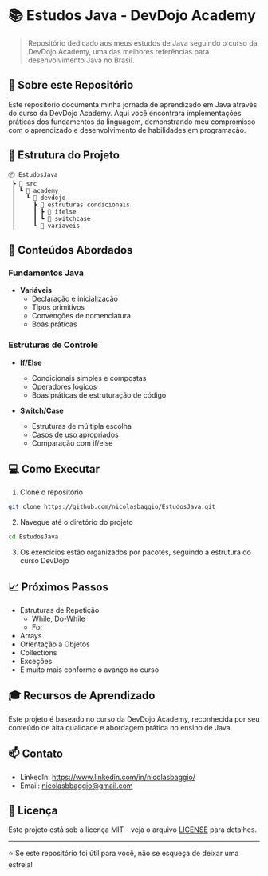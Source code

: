 # 📚 Estudos Java - DevDojo Academy

> Repositório dedicado aos meus estudos de Java seguindo o curso da DevDojo Academy, uma das melhores referências para desenvolvimento Java no Brasil.

## 🎯 Sobre este Repositório

Este repositório documenta minha jornada de aprendizado em Java através do curso da DevDojo Academy. Aqui você encontrará implementações práticas dos fundamentos da linguagem, demonstrando meu compromisso com o aprendizado e desenvolvimento de habilidades em programação.

## 📂 Estrutura do Projeto

```
📦 EstudosJava
 ┣ 📂 src
 ┃ ┗ 📂 academy
 ┃   ┗ 📂 devdojo
 ┃     ┣ 📂 estruturas condicionais
 ┃     ┃ ┣ 📂 ifelse
 ┃     ┃ ┗ 📂 switchcase
 ┃     ┗ 📂 variaveis
```

## 🔧 Conteúdos Abordados

### Fundamentos Java
- **Variáveis**
  - Declaração e inicialização
  - Tipos primitivos
  - Convenções de nomenclatura
  - Boas práticas

### Estruturas de Controle
- **If/Else**
  - Condicionais simples e compostas
  - Operadores lógicos
  - Boas práticas de estruturação de código

- **Switch/Case**
  - Estruturas de múltipla escolha
  - Casos de uso apropriados
  - Comparação com if/else

## 💻 Como Executar

1. Clone o repositório
```bash
git clone https://github.com/nicolasbaggio/EstudosJava.git
```

2. Navegue até o diretório do projeto
```bash
cd EstudosJava
```

3. Os exercícios estão organizados por pacotes, seguindo a estrutura do curso DevDojo

## 📈 Próximos Passos

- Estruturas de Repetição
  - While, Do-While
  - For
- Arrays
- Orientação a Objetos
- Collections
- Exceções
- E muito mais conforme o avanço no curso

## 🎓 Recursos de Aprendizado

Este projeto é baseado no curso da DevDojo Academy, reconhecida por seu conteúdo de alta qualidade e abordagem prática no ensino de Java.

## 📫 Contato

- LinkedIn: https://www.linkedin.com/in/nicolasbaggio/
- Email: nicolasbbaggio@gmail.com

## 📄 Licença

Este projeto está sob a licença MIT - veja o arquivo [LICENSE](LICENSE) para detalhes.

---

⭐ Se este repositório foi útil para você, não se esqueça de deixar uma estrela!
